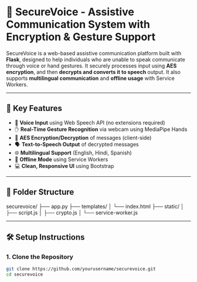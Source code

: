 # 🔐 SecureVoice - Assistive Communication System with Encryption & Gesture Support

SecureVoice is a web-based assistive communication platform built with **Flask**, designed to help individuals who are unable to speak communicate through voice or hand gestures. It securely processes input using **AES encryption**, and then **decrypts and converts it to speech** output. It also supports **multilingual communication** and **offline usage** with Service Workers.

---

## 🌟 Key Features

- 🎤 **Voice Input** using Web Speech API (no extensions required)
- ✋ **Real-Time Gesture Recognition** via webcam using MediaPipe Hands
- 🔐 **AES Encryption/Decryption** of messages (client-side)
- 🗣️ **Text-to-Speech Output** of decrypted messages
- 🌐 **Multilingual Support** (English, Hindi, Spanish)
- 📴 **Offline Mode** using Service Workers
- 💻 **Clean, Responsive UI** using Bootstrap

---

## 📁 Folder Structure

securevoice/
├── app.py 
├── templates/
│ └── index.html 
├── static/
│ ├── script.js 
│ ├── crypto.js 
│ └── service-worker.js 


---

## 🛠️ Setup Instructions

### 1. Clone the Repository

```bash
git clone https://github.com/yourusername/securevoice.git
cd securevoice
